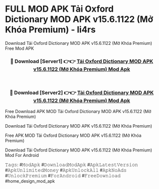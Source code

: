 # FULL MOD APK Tải Oxford Dictionary MOD APK v15.6.1122 (Mở Khóa Premium) - li4rs
Download Tải Oxford Dictionary MOD APK v15.6.1122 (Mở Khóa Premium) Free Mod APK

<div align="center">
<h3>🔴 Download [Server1] 👉👉 <a href="https://apk-comot.site?title=Tải_Oxford_Dictionary_MOD_APK_v15.6.1122_(Mở_Khóa_Premium)">Tải Oxford Dictionary MOD APK v15.6.1122 (Mở Khóa Premium) Mod Apk</a></h3><br>

<h3>🔴 Download [Server2] 👉👉 <a href="https://apk-comot.site?title=Tải_Oxford_Dictionary_MOD_APK_v15.6.1122_(Mở_Khóa_Premium)">Tải Oxford Dictionary MOD APK v15.6.1122 (Mở Khóa Premium) Mod Apk</a></h3>
</div>


Free Download APK MOD Tải Oxford Dictionary MOD APK v15.6.1122 (Mở Khóa Premium)

Download Tải Oxford Dictionary MOD APK v15.6.1122 (Mở Khóa Premium) 

Free APK MOD Tải Oxford Dictionary MOD APK v15.6.1122 (Mở Khóa Premium) 

Download Tải Oxford Dictionary MOD APK v15.6.1122 (Mở Khóa Premium) Mod For Android

𝚃𝚊𝚐𝚜: #𝙼𝚘𝚍𝙰𝚙𝚔 #𝙳𝚘𝚠𝚗𝚕𝚘𝚊𝚍𝙼𝚘𝚍𝙰𝚙𝚔 #𝙰𝚙𝚔𝙻𝚊𝚝𝚎𝚜𝚝𝚅𝚎𝚛𝚜𝚒𝚘𝚗 #𝙰𝚙𝚔𝚄𝚗𝚕𝚒𝚖𝚒𝚝𝚎𝚍𝙼𝚘𝚗𝚎𝚢 #𝙰𝚙𝚔𝚄𝚗𝚕𝚘𝚌𝚔𝙰𝚕𝚕 #𝙰𝚙𝚔𝙽𝚘𝙰𝚍𝚜 #𝚄𝚗𝚕𝚘𝚌𝚔𝙿𝚛𝚎𝚖𝚒𝚞𝚖 #𝙵𝚘𝚛𝙰𝚗𝚍𝚛𝚘𝚒𝚍 #𝙵𝚛𝚎𝚎𝙳𝚘𝚠𝚗𝚕𝚘𝚊𝚍 #home_design_mod_apk